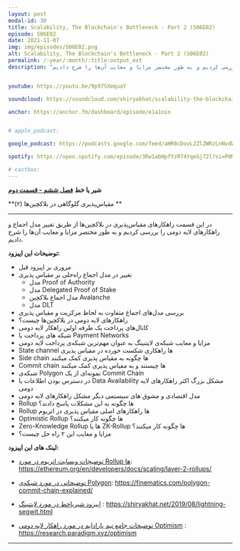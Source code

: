 ```yaml
---
layout: post
modal-id: 30
title: Scalability, The Blockchain's Bottleneck - Part 2 (S06E02)
episode: S06E02
date: 2021-11-07
img: img/episodes/S06E02.png
alt: Scalability, The Blockchain's Bottleneck - Part 2 (S06E02)
permalink: /:year/:month/:title:output_ext
description: "در این قسمت راهکارهای مقیاس‌پذیری در بلاکچین‌ها از طریق تغییر مدل اجماع و راهکارهای لایه دومی را بررسی کردیم و به طور مختصر مزایا و معایب آن‌ها را شرح دادیم." 


youtube: https://youtu.be/9p97SXmquaY

soundcloud: https://soundcloud.com/shiryakhat/scalability-the-blockchains-bottleneck-part-2-s06e02?si=58aa416d2aa248388fb94f88dcb56cc6

anchor: https://anchor.fm/dashboard/episode/e1a1nin


# apple_podcast: 

google_podcast: https://podcasts.google.com/feed/aHR0cDovL2ZlZWRzLnNvdW5kY2xvdWQuY29tL3VzZXJzL3NvdW5kY2xvdWQ6dXNlcnM6MjYyMzE4MTEzL3NvdW5kcy5yc3M/episode/MGMyMjllY2MtOTgxYS00MzA4LWEzMDItMjJmOWQ5MDc3OWE4?sa=X&ved=0CAUQkfYCahcKEwiAyreI-4z0AhUAAAAAHQAAAAAQAQ

spotify: https://open.spotify.com/episode/3Rw1abHpfYzR74YqeGj72l?si=P0MTh3_CSWGLiNh5T1ik9w

# castbox: 
---
```


**شیر یا خط**
**[فصل ششم - قسمت دوم](https://shiryakhat.net/2021/10/scalability-blockchain-bottleneck-2.html)**

**مقیاس‌پذیری گلوگاهی در بلاکچین‌ها (۲)  **

-------------------------------------------------------
در این قسمت راهکارهای مقیاس‌پذیری در بلاکچین‌ها از طریق تغییر مدل اجماع و راهکارهای لایه دومی را بررسی کردیم و به طور مختصر مزایا و معایب آن‌ها را شرح دادیم.

**توضیحات این اپیزود:**


* مروری بر اپیزود قبل
* تغییر در مدل اجماع راه‌حلی بر مقیاس پذیری
    * مدل Proof of Authority
    * مدل Delegated Proof of Stake
    * مدل اجماع بلاکچین Avalanche 
    * مدل DLT
* بررسی مدل‌های اجماع متفاوت به لحاظ مرکزیت و مقیاس پذیری
* راهکارهای لایه دومی در بلاکچین‌ها چیست؟
* کانال‌های پرداخت یک طرفه اولین راهکار لایه دومی
* شبکه های پرداخت یا Payment Networks
* مزایا و معایب شبکه‌ی لایتنینگ به عنوان مهم‌ترین شبکه‌ی پرداخت لایه دومی
* State channel ها راهکاری شکست خورده در مقیاس‌ پذیری
* Side chain ها چگونه به مقیاس پذیری کمک میکنند
* Commit chain ها چیستند و به مقیاس پذیری کمک میکنند
* شبکه‌ی Polygon نمونه‌ای از یک Commit Chain
* در دسترس بودن اطلاعات یا Data Availability مشکل بزرگ اکثر راهکارهای لایه دومی
* مدل اقتصادی و مشوق های سیستمی دیگر مشکل راهکارهای لایه دومی
* Rollup ها چگونه به این مشکلات پاسخ دادند؟
* ‌‌Rollup ها راهکارهای اصلی مقیاس پذیری در اتریوم
* Optimistic Rollup ها چگونه کار میکنند؟
* Zero-Knowledge Rollup ها یا ZK-Rollup ها چگونه کار میکنند؟
* مزایا و معایب این ۲ راه حل چیست؟

**لینک های این اپیزود:**

* [توضیجات وبسایت اتریوم در مورد Rollup ها](https://ethereum.org/en/developers/docs/scaling/layer-2-rollups/): https://ethereum.org/en/developers/docs/scaling/layer-2-rollups/

* [توضیحاتی در مورد شبکه‌ی ‌Polygon](https://finematics.com/polygon-commit-chain-explained/): https://finematics.com/polygon-commit-chain-explained/

* [اپیزود شیریاخط در مورد لایتنینگ](https://shiryakhat.net/2019/08/lightning-segwit.html) : https://shiryakhat.net/2019/08/lightning-segwit.html

*  [توضیحات جامع تیم پارادایم در مورد راهکار لایه دومی Optimism](https://research.paradigm.xyz/optimism) : https://research.paradigm.xyz/optimism

-----------------------------------------------------------------------
